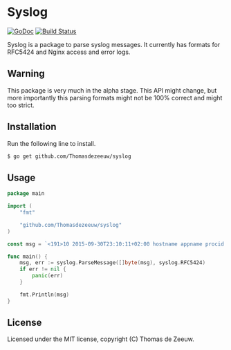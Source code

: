 # Syslog

[![GoDoc](https://godoc.org/github.com/Thomasdezeeuw/syslog?status.svg)](https://godoc.org/github.com/Thomasdezeeuw/syslog)
[![Build Status](https://travis-ci.org/Thomasdezeeuw/syslog.png?branch=master)](https://travis-ci.org/Thomasdezeeuw/syslog)

Syslog is a package to parse syslog messages. It currently has formats for
RFC5424 and Nginx access and error logs.

## Warning

This package is very much in the alpha stage. This API might change, but more
importantly this parsing formats might not be 100% correct and might too strict.

## Installation

Run the following line to install.

```bash
$ go get github.com/Thomasdezeeuw/syslog
```

## Usage

```go
package main

import (
	"fmt"

	"github.com/Thomasdezeeuw/syslog"
)

const msg = `<191>10 2015-09-30T23:10:11+02:00 hostname appname procid msgid [data name="value"] message`

func main() {
	msg, err := syslog.ParseMessage([]byte(msg), syslog.RFC5424)
	if err != nil {
		panic(err)
	}

	fmt.Println(msg)
}
```

## License

Licensed under the MIT license, copyright (C) Thomas de Zeeuw.

